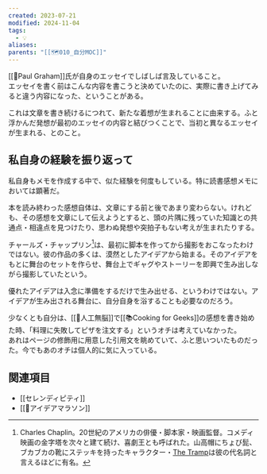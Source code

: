 ```yaml
---
created: 2023-07-21
modified: 2024-11-04
tags:
  - 💡
aliases: 
parents: "[[🗺️010_自分MOC]]"
---
```

[[👤Paul Graham]]氏が自身のエッセイでしばしば言及していること。  
エッセイを書く前はこんな内容を書こうと決めていたのに、実際に書き上げてみると違う内容になった、ということがある。

これは文章を書き続けるにつれて、新たな着想が生まれることに由来する。ふと浮かんだ発想が最初のエッセイの内容と結びつくことで、当初と異なるエッセイが生まれる、とのこと。

## 私自身の経験を振り返って
私自身もメモを作成する中で、似た経験を何度もしている。特に読書感想メモにおいては顕著だ。

本を読み終わった感想自体は、文章にする前と後であまり変わらない。けれども、その感想を文章にして伝えようとすると、頭の片隅に残っていた知識との共通点・相違点を見つけたり、思わぬ発想や突拍子もない考えが生まれたりする。

チャールズ・チャップリン[^チャップリンとは]は、最初に脚本を作ってから撮影をおこなったわけではない。彼の作品の多くは、漠然としたアイデアから始まる。そのアイデアをもとに舞台のセットを作らせ、舞台上でギャグやストーリーを即興で生み出しながら撮影していたという。

優れたアイデアは入念に準備をするだけで生み出せる、というわけではない。アイデアが生み出される舞台に、自分自身を浴することも必要なのだろう。

少なくとも自分は、[[📝人工無脳]]で[[📚Cooking for Geeks]]の感想を書き始めた時、「料理に失敗してピザを注文する」というオチは考えていなかった。  
あれはページの修飾用に用意した引用文を眺めていて、ふと思いついたものだった。今でもあのオチは個人的に気に入っている。

[^チャップリンとは]: Charles Chaplin。20世紀のアメリカの俳優・脚本家・映画監督。コメディ映画の金字塔を次々と建て続け、喜劇王とも呼ばれた。山高帽にちょび髭、ブカブカの靴にステッキを持ったキャラクター・[The Tramp](https://en.wikipedia.org/wiki/The_Tramp)は彼の代名詞と言えるほどに有名。

## 関連項目
- [[セレンディピティ]]
- [[📝アイデアマラソン]] 
